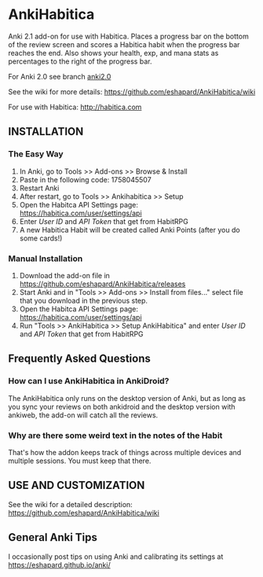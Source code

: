 # AnkiHabitica

Anki 2.1 add-on for use with Habitica. Places a progress bar on the bottom of the review screen and scores a Habitica habit when the progress bar reaches the end. Also shows your health, exp, and mana stats as percentages to the right of the progress bar.

For Anki 2.0 see branch [anki2.0](https://github.com/eshapard/AnkiHabitica/tree/anki2.0)

See the wiki for more details: https://github.com/eshapard/AnkiHabitica/wiki

For use with Habitica: http://habitica.com

## INSTALLATION

### The Easy Way

1. In Anki, go to Tools >> Add-ons >> Browse & Install
2. Paste in the following code: 1758045507
3. Restart Anki
4. After restart, go to Tools >> Ankihabitica >> Setup
5. Open the Habitca API Settings page: https://habitica.com/user/settings/api
6. Enter *User ID* and *API Token* that get from HabitRPG
7. A new Habitica Habit will be created called Anki Points (after you do some cards!)

### Manual Installation

1. Download the add-on file in https://github.com/eshapard/AnkiHabitica/releases
2. Start Anki and in "Tools >> Add-ons >> Install from files..." select file that you download in the previous step.
3. Open the Habitca API Settings page: https://habitica.com/user/settings/api
4. Run "Tools >> AnkiHabitica >> Setup AnkiHabitica" and enter *User ID* and *API Token* that get from HabitRPG

## Frequently Asked Questions

### How can I use AnkiHabitica in AnkiDroid?

The AnkiHabitica only runs on the desktop version of Anki, but as long as you sync your reviews on both ankidroid and the desktop version with ankiweb, the add-on will catch all the reviews.

### Why are there some weird text in the notes of the Habit

That's how the addon keeps track of things across multiple devices and multiple sessions.
You must keep that there.

## USE AND CUSTOMIZATION

See the wiki for a detailed description: https://github.com/eshapard/AnkiHabitica/wiki

## General Anki Tips

I occasionally post tips on using Anki and calibrating its settings at https://eshapard.github.io/anki/

